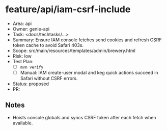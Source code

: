 # feature/api/iam-csrf-include

- Area: api
- Owner: genie-api
- Task: <docs/techtasks/...>
- Summary: Ensure IAM console fetches send cookies and refresh CSRF token cache to avoid Safari 403s.
- Scope: src/main/resources/templates/admin/brewery.html
- Risk: low
- Test Plan:
  - [ ] `mvn verify`
  - [ ] Manual: IAM create-user modal and keg quick actions succeed in Safari without CSRF errors.
- Status: proposed
- PR: <tbd>

## Notes
- Hoists console globals and syncs CSRF token after each fetch when available.

